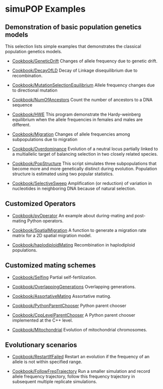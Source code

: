 #  simuPOP Examples

## Demonstration of basic population genetics models

This selection lists simple examples that demonstrates the classical population genetics models.
* [Cookbook/GeneticDrift](Cookbook/GeneticDrift) Changes of allele frequency due to genetic drift.

* [Cookbook/DecayOfLD](Cookbook/DecayOfLD) Decay of Linkage disequilibrium due to recombination.

* [Cookbook/MutationSelectionEquilibrium](Cookbook/MutationSelectionEquilibrium) Allele frequency changes due to directional mutation

* [Cookbook/NumOfAncestors](Cookbook/NumOfAncestors) Count the number of ancestors to a DNA sequence

* [Cookbook/HWE](Cookbook/HWE) This program demonstrate the Hardy-weinberg equilibrium when the allele frequencies in females and males are different.

* [Cookbook/Migration](Cookbook/Migration) Changes of allele frequencies among subpopulations due to migration

* [Cookbook/Overdominance](Cookbook/Overdominance) Evolution of a neutral locus partially linked to a multiallelic target of balancing selection in two closely related species.

* [Cookbook/PopStructure](Cookbook/PopStructure) This script simulates three subpopulations that become more and more genetically distinct during evolution. Population structure is estimated using two popular statistics.

* [Cookbook/SelectiveSweep](Cookbook/SelectiveSweep) Amplification (or reduction) of variation in nucleotides in neighboring DNA because of natural selection.

## Customized Operators

* [Cookbook/pyOperator](Cookbook/pyOperator) An example about during-mating and post-mating Python operators.

* [Cookbook/SpatialMigration](Cookbook/SpatialMigration) A function to generate a migration rate matrix for a 2D spatial migration model.

* [Cookbook/haplodiploidMating](Cookbook/haplodiploidMating) Recombination in haplodiploid populations.


## Customized mating schemes

* [Cookbook/Selfing](Cookbook/Selfing) Partial self-fertilization.

* [Cookbook/OverlappingGenerations](Cookbook/OverlappingGenerations) Overlapping generations.

* [Cookbook/AssortativeMating](Cookbook/AssortativeMating) Assortative mating.

* [Cookbook/PythonParentChooser](Cookbook/PythonParentChooser) Python parent chooser

* [Cookbook/CppLevelParentChooser](Cookbook/CppLevelParentChooser) A Python parent chooser implemented at the C++ level.

* [Cookbook/Mitochondrial](Cookbook/Mitochondrial) Evolution of mitochondrial chromosomes.

## Evolutionary scenarios

* [Cookbook/RestartIfFailed](Cookbook/RestartIfFailed) Restart an evolution if the frequency of an allele is not within specified range.

* [Cookbook/FollowFreqTrajectory](Cookbook/FollowFreqTrajectory) Run a smaller simulation and record allele frequency trajectory, follow this frequency trajectory in subsequent multiple replicate simulations.
